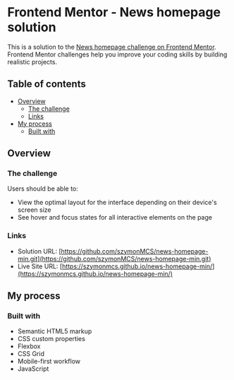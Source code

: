 # Frontend Mentor - News homepage solution

This is a solution to the [News homepage challenge on Frontend Mentor](https://www.frontendmentor.io/challenges/news-homepage-H6SWTa1MFl). Frontend Mentor challenges help you improve your coding skills by building realistic projects. 

## Table of contents

- [Overview](#overview)
  - [The challenge](#the-challenge)
  - [Links](#links)
- [My process](#my-process)
  - [Built with](#built-with)

## Overview

### The challenge

Users should be able to:

- View the optimal layout for the interface depending on their device's screen size
- See hover and focus states for all interactive elements on the page


### Links

- Solution URL: [https://github.com/szymonMCS/news-homepage-min.git](https://github.com/szymonMCS/news-homepage-min.git)
- Live Site URL: [https://szymonmcs.github.io/news-homepage-min/](https://szymonmcs.github.io/news-homepage-min/)

## My process

### Built with

- Semantic HTML5 markup
- CSS custom properties
- Flexbox
- CSS Grid
- Mobile-first workflow
- JavaScript

